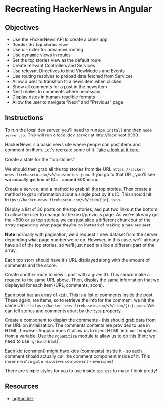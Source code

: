 # Recreating HackerNews in Angular

## Objectives

- Use the HackerNews API to create a clone app
- Render the top stories view
- Use ui-router for advanced routing
- Use dynamic views in routes
- Set the top stories view as the default route
- Create relevant Controllers and Services
- Use relevant Directives to bind ViewModels and Events
- Use routing resolves to preload data fetched from Services
- Allow a user to transition to a news item when clicked
- Show all comments for a post in the news item
- Nest replies to comments where necessary
- Display dates in human-readible formats
- Allow the user to navigate "Next" and "Previous" page

## Instructions

To run the local dev server, you'll need to run `npm install` and then `node server.js`. This will run a local dev server at http://localhost:8080.

HackerNews is a basic news site where people can post items and comment on them. Let's recreate some of it. [Take a look at it here.](https://news.ycombinator.com)

Create a state for the "top stories".

We should then grab all the top stories from the URL `https://hacker-news.firebaseio.com/v0/topstories.json`. If you go to that URL, you'll see we actually get lots of IDs - around 500 or so.

Create a service, and a method to grab all the top stories. Then create a method to grab information about a single post by it's ID. This should hit `https://hacker-news.firebaseio.com/v0/item/{id}.json`.

Display a list of 30 posts on the top stories, and put two links at the bottom to allow the user to change to the next/previous page. As we've already got the ~500 or so top stories, we can just slice a different chunk out of the array depending what page they're on instead of making a new request.

**Note** normally with pagination, we'd request a new dataset from the server depending what page number we're on. However, in this case, we'll already have all of the top stories, so we'll just need to slice a different part of the array.

Each top story should have it's URL displayed along with the amount of comments and the score.

Create another route to view a post with a given ID. This should make a request to the same URL above. Then, display the same information that we displayed for each item (URL, comments, score).

Each post has an array of `kids`. This is a list of comments inside the post. These again, are items, so to retrieve the info for the comment, we hit the same URL - `https://hacker-news.firebaseio.com/v0/item/{id}.json`. We can tell stories and comments apart by the `type` property.

Create a component to display the comments - this should grab data from the URL on initialisation. The comments contents are provided to use in HTML, however Angular doesn't allow us to inject HTML into our templates from a variable. Use the `ngSanitize` module to allow us to do this (hint: we need to use `ng-bind-html`).

Each kid (comment) might have kids (comments) inside it - so each comment should actually call the comment component inside of it. This means we've got a recursive component - awesome!

There are simple styles for you to use inside `app.css` to make it look pretty!

## Resources

- [ngSanitize](https://docs.angularjs.org/api/ngSanitize)
